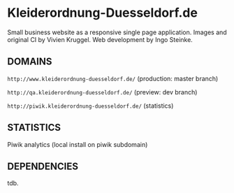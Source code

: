 # Kleiderordnung-Duesseldorf.de



Small business website as a responsive single page application.
Images and original CI by Vivien Kruggel.
Web development by Ingo Steinke.

## DOMAINS

`http://www.kleiderordnung-duesseldorf.de/` (production: master branch)

`http://qa.kleiderordnung-duesseldorf.de/` (preview: dev branch)

`http://piwik.kleiderordnung-duesseldorf.de/` (statistics)

## STATISTICS

Piwik analytics (local install on piwik subdomain)

## DEPENDENCIES

tdb.
